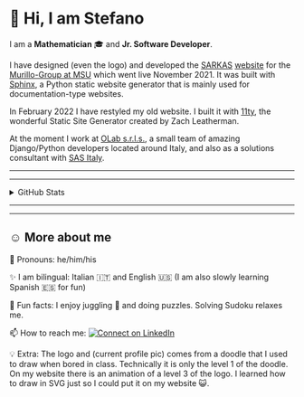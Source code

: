 <!-- :bangbang: --- under construction --- :bangbang: -->

:wave: Hi, I am Stefano
=======================

I am a **Mathematician** :mortar_board: and **Jr. Software Developer**.

I have designed (even the logo) and developed the [SARKAS](https://github.com/murillo-group/sarkas) [website](https://murillo-group.github.io/sarkas/) for the [Murillo-Group at MSU](https://murillogroupmsu.com/) which went live November 2021. It was built with [Sphinx](https://www.sphinx-doc.org), a Python static website generator that is mainly used for documentation-type websites.

In February 2022 I have restyled my old website. I built it with [11ty](https://11ty.dev), the wonderful Static Site Generator created by Zach Leatherman. 

At the moment I work at [OLab s.r.l.s.](https://olab-studio.com), a small team of amazing Django/Python developers located around Italy, and also as a solutions consultant with [SAS Italy](https://www.sas.com/it_it/home.html).

---
---

<details>
  <summary>GitHub Stats</summary>

<!--   <img align="center" src="https://github-readme-stats.vercel.app/api?username=silvestristefano&show_icons=true&theme=city_lights&include_all_commits=true"/> -->
  <img align="center" src="https://github-readme-stats.vercel.app/api/top-langs/?username=silvestristefano&layout=compact&theme=city_lights"/>

</details>

---
---

:relaxed: More about me
-------------

💬 Pronouns: he/him/his

✨ I am bilingual: Italian :it: and English :us: (I am also slowly learning Spanish :es: for fun)

👀 Fun facts: I enjoy juggling 🤹 and doing puzzles. Solving Sudoku relaxes me.

📫 How to reach me:  [![Connect on LinkedIn](https://img.shields.io/badge/--linkedin?label=LinkedIn&logo=LinkedIn&style=social)](https://www.linkedin.com/in/stefano-silvestri-phd/)

💡 Extra: The logo and (current profile pic) comes from a doodle that I used to draw when bored in class. Technically it is only the level 1 of the doodle. On my website there is an animation of a level 3 of the logo. I learned how to draw in SVG just so I could put it on my website 😺.
